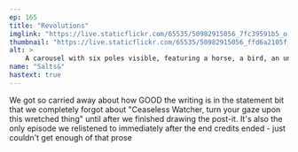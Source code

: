 ```yaml
---
ep: 165
title: "Revolutions"
imglink: "https://live.staticflickr.com/65535/50982915056_7fc39591b5_o.jpg"
thumbnail: "https://live.staticflickr.com/65535/50982915056_ffd6a2105f_q.jpg"
alt: >
    A carousel with six poles visible, featuring a horse, a bird, an undeterminable shape, a pig, a bat, and a person. All shapes are slightly wrong: the horse has sharp teeth and evil eyes, the bird and bat have too-small legs, the shape might be a person but doesn't have a head and its limbs aren't in the right place, the pig is angry, and the person has an X covering their face. The word "Revolutions" is written above the carousel, and a quote in red ink loops all around saying, "Your face is not your face is not your face around the curling carousel it twists in place to take from you and all the tattered stolen souls whose sense of me is swollen and distended into nothing."
name: "Salts&"
hastext: true
---
```

We got so carried away about how GOOD the writing is in the statement bit that we completely forgot about "Ceaseless Watcher, turn your gaze upon this wretched thing" until after we finished drawing the post-it. It's also the only episode we relistened to immediately after the end credits ended - just couldn't get enough of that prose